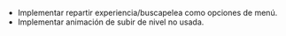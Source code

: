 - Implementar repartir experiencia/buscapelea como opciones de menú.
- Implementar animación de subir de nivel no usada.

